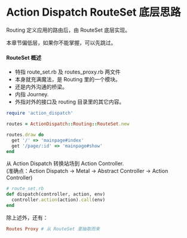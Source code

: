 # Action Dispatch RouteSet 底层思路

Routing 定义应用的路由后，由 RouteSet 底层实现。

本章节偏低层，如果你不能掌握，可以先跳过。

#### RouteSet 概述

* 特指 route\_set.rb 及 routes\_proxy.rb 两文件
* 本身就充满魔法，是 Routing 里的一个模块。
* 还是内外沟通的桥梁。
* 内指 Journey.
* 外指对外的接口及 routing 目录里的其它内容。

```ruby
require 'action_dispatch'

routes = ActionDispatch::Routing::RouteSet.new

routes.draw do
  get '/' => 'mainpage#index'
  get '/page/:id' => 'mainpage#show'
end
```

从 Action Dispatch 转换站场到 Action Controller.  
\(准确点：Action Dispatch -&gt; Metal -&gt; Abstract Controller -&gt; Action Controller\)

```ruby
# route_set.rb
def dispatch(controller, action, env)
  controller.action(action).call(env)
end
```

除上述外，还有：

```ruby
Routes Proxy # 从 RouteSet 里抽取而来
```



